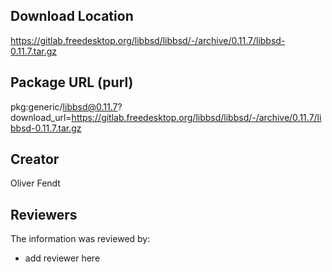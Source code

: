 ## Download Location

https://gitlab.freedesktop.org/libbsd/libbsd/-/archive/0.11.7/libbsd-0.11.7.tar.gz

## Package URL (purl)

pkg:generic/libbsd@0.11.7?download_url=https://gitlab.freedesktop.org/libbsd/libbsd/-/archive/0.11.7/libbsd-0.11.7.tar.gz

## Creator

Oliver Fendt

## Reviewers

The information was reviewed by:

* add reviewer here
